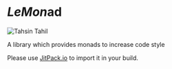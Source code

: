 # *LeMon*ad

![Tahsin Tahil](https://cdn0.iconfinder.com/data/icons/shift-free/32/Lemon-256.png)

A library which provides monads to increase code style

Please use [JitPack.io](https://jitpack.io/#jasjisdo/lemonad/master) to import it in your build. 
